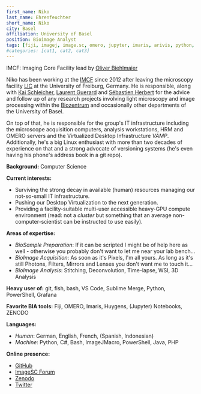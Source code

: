 ```yaml
---
first_name: Niko
last_name: Ehrenfeuchter
short_name: Niko
city: Basel
affiliation: University of Basel
position: Bioimage Analyst
tags: [fiji, imagej, image.sc, omero, jupyter, imaris, arivis, python, git]
#categories: [cat1, cat2, cat3]
---
```


IMCF: Imaging Core Facility lead by [Oliver Biehlmaier](/members/oliver.biehlmaier/)

Niko has been working at the [IMCF](https://biozentrum.unibas.ch/imcf) since 2012 after
leaving the microscopy facility [LIC](https://miap.eu/miap-unit/life-imaging-center/) at
the University of Freiburg, Germany. He is responsible, along with [Kai
Schleicher](/members/kai.schleicher/), [Laurent Guerard](/members/laurent.guerard/) and
[Sébastien Herbert](/members/sebastien.herbert/) for the advice and follow up of any
research projects involving light microscopy and image processing within the
[Biozentrum](https://biozentrum.unibas.ch/) and occasionally other departments of the
University of Basel.

On top of that, he is responsible for the group's IT infrastructure including the
microscope acquisition computers, analysis workstations, HRM and OMERO servers and the
Virtualized Desktop Infrastructure *VAMP*. Additionally, he's a big Linux enthusiast
with more than two decades of experience on that and a strong advocate of versioning
systems (he's even having his phone's address book in a git repo).

**Background:** Computer Science

**Current interests:**

- Surviving the strong decay in available (human) resources managing our not-so-small IT
  infrastructure.
- Pushing our Desktop Virtualization to the next generation.
- Providing a facility-suitable multi-user accessible heavy-GPU compute environment
  (read: not a *cluster* but something that an average non-computer-scientist can be
  instructed to use easily).

**Areas of expertise:**

- *BioSample Preparation*: If it can be scripted I might be of help here as well -
  otherwise you probably don't want to let me near your lab bench...
- *BioImage Acquisition*: As soon as it's Pixels, I'm all yours. As long as it's still
  Photons, Filters, Mirrors and Lenses you don't want me to touch it...
- *BioImage Analysis*: Stitching, Deconvolution, Time-lapse, WSI, 3D Analysis

**Heavy user of:** git, fish, bash, VS Code, Sublime Merge, Python, PowerShell, Grafana

**Favorite BIA tools:** Fiji, OMERO, Imaris, Huygens, (Jupyter) Notebooks, ZENODO

**Languages:**

- *Human*: German, English, French, (Spanish, Indonesian)
- *Machine*: Python, C#, Bash, ImageJMacro, PowerShell, Java, PHP

**Online presence:**

- [GitHub](https://github.com/ehrenfeu)
- [ImageSC Forum](https://forum.image.sc/u/ehrenfeu/activity)
- [Zenodo](https://zenodo.org/search?page=1&size=20&q=Niko%20Ehrenfeuchter)
- [Twitter](https://twitter.com/ehrenfeu)
